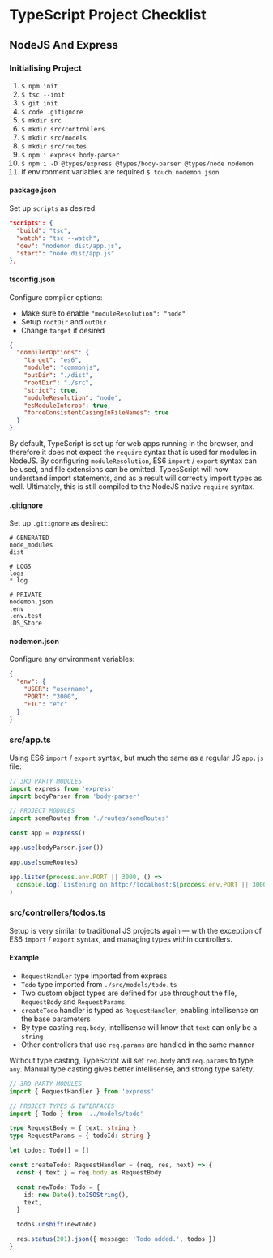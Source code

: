 # TypeScript Project Checklist

## NodeJS And Express

### Initialising Project

1. `$ npm init`
2. `$ tsc --init`
3. `$ git init`
4. `$ code .gitignore`
5. `$ mkdir src`
6. `$ mkdir src/controllers`
7. `$ mkdir src/models`
8. `$ mkdir src/routes`
9. `$ npm i express body-parser`
10. `$ npm i -D @types/express @types/body-parser @types/node nodemon`
11. If environment variables are required `$ touch nodemon.json`

#### package.json

Set up `scripts` as desired:

```json
"scripts": {
  "build": "tsc",
  "watch": "tsc --watch",
  "dev": "nodemon dist/app.js",
  "start": "node dist/app.js"
},
```

#### tsconfig.json

Configure compiler options:

- Make sure to enable `"moduleResolution": "node"`
- Setup `rootDir` and `outDir`
- Change `target` if desired

```json
{
  "compilerOptions": {
    "target": "es6",
    "module": "commonjs",
    "outDir": "./dist",
    "rootDir": "./src",
    "strict": true,
    "moduleResolution": "node",
    "esModuleInterop": true,
    "forceConsistentCasingInFileNames": true
  }
}
```

By default, TypeScript is set up for web apps running in the browser, and therefore it does not expect the `require` syntax that is used for modules in NodeJS. By configuring `moduleResolution`, ES6 `import` / `export` syntax can be used, and file extensions can be omitted. TypesScript will now understand import statements, and as a result will correctly import types as well. Ultimately, this is still compiled to the NodeJS native `require` syntax.

#### .gitignore

Set up `.gitignore` as desired:

```
# GENERATED
node_modules
dist

# LOGS
logs
*.log

# PRIVATE
nodemon.json
.env
.env.test
.DS_Store
```

#### nodemon.json

Configure any environment variables:

```json
{
  "env": {
    "USER": "username",
    "PORT": "3000",
    "ETC": "etc"
  }
}
```

### src/app.ts

Using ES6 `import` / `export` syntax, but much the same as a regular JS `app.js` file:

```ts
// 3RD PARTY MODULES
import express from 'express'
import bodyParser from 'body-parser'

// PROJECT MODULES
import someRoutes from './routes/someRoutes'

const app = express()

app.use(bodyParser.json())

app.use(someRoutes)

app.listen(process.env.PORT || 3000, () =>
  console.log(`Listening on http://localhost:${process.env.PORT || 3000}`)
)
```

### src/controllers/todos.ts

Setup is very similar to traditional JS projects again — with the exception of ES6 `import` / `export` syntax, and managing types within controllers.

#### Example

- `RequestHandler` type imported from express
- `Todo` type imported from `./src/models/todo.ts`
- Two custom object types are defined for use throughout the file, `RequestBody` and `RequestParams`
- `createTodo` handler is typed as `RequestHandler`, enabling intellisense on the base parameters
- By type casting `req.body`, intellisense will know that `text` can only be a `string`
- Other controllers that use `req.params` are handled in the same manner

Without type casting, TypeScript will set `req.body` and `req.params` to type `any`. Manual type casting gives better intellisense, and strong type safety.

```ts
// 3RD PARTY MODULES
import { RequestHandler } from 'express'

// PROJECT TYPES & INTERFACES
import { Todo } from '../models/todo'

type RequestBody = { text: string }
type RequestParams = { todoId: string }

let todos: Todo[] = []

const createTodo: RequestHandler = (req, res, next) => {
  const { text } = req.body as RequestBody

  const newTodo: Todo = {
    id: new Date().toISOString(),
    text,
  }

  todos.unshift(newTodo)

  res.status(201).json({ message: 'Todo added.', todos })
}
```
